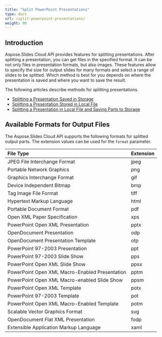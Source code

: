 ```yaml
---
title: "Split PowerPoint Presentations"
type: docs
url: /split-powerpoint-presentations/
weight: 90
---
```


## **Introduction**

Aspose.Slides Cloud API provides features for splitting presentations. After splitting a presentation, you can get files in the specified format. It can be not only files in presentation formats, but also images. These features allow to specify the size for output slides for many formats and select a range of slides to be splitted. Which method is best for you depends on where the presentation is saved and where you want to save the result.

The following articles describe methods for splitting presentations.
- [Splitting a Presentation Saved in Storage](/slides/splitting-a-presentation-saved-in-storage/)
- [Splitting a Presentation Stored in Local File](/slides/splitting-a-presentation-stored-in-local-file/)
- [Splitting a Presentation in Local File and Saving Parts to Storage](/slides/splitting-a-presentation-in-local-file-and-saving-parts-to-storage/)

## **Available Formats for Output Files**

The Aspose.Slides Cloud API supports the following formats for splitted output parts. The extension values can be used for the `format` parameter.

|**File Type**|**Extension**|
| :- | :- |
|JPEG File Interchange Format|jpeg|
|Portable Network Graphics|png|
|Graphics Interchange Format|gif|
|Device Independent Bitmap|bmp|
|Tag Image File Format|tiff|
|Hypertext Markup Language|html|
|Portable Document Format|pdf|
|Open XML Paper Specification|xps|
|PowerPoint Open XML Presentation|pptx|
|OpenDocument Presentation|odp|
|OpenDocument Presentation Template|otp|
|PowerPoint 97-2003 Presentation|ppt|
|PowerPoint 97-2003 Slide Show|pps|
|PowerPoint Open XML Slide Show|ppsx|
|PowerPoint Open XML Macro-Enabled Presentation|pptm|
|PowerPoint Open XML Macro-enabled Slide Show|ppsm|
|PowerPoint Open XML Template|potx|
|PowerPoint 97-2003 Template|pot|
|PowerPoint Open XML Macro-Enabled Template|potm|
|Scalable Vector Graphics Format|svg|
|OpenDocument Flat XML Presentation|fodp|
|Extensible Application Markup Language|xaml|
